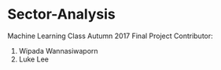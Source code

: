 # Sector-Analysis
Machine Learning Class Autumn 2017 Final Project
Contributor:
1. Wipada Wannasiwaporn
2. Luke Lee
